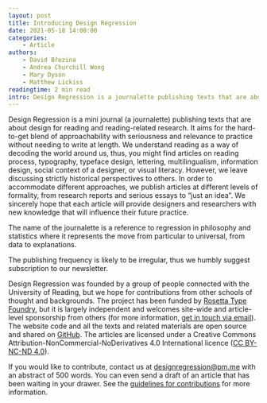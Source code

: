 ```yaml
---
layout: post
title: Introducing Design Regression
date: 2021-05-18 14:00:00
categories:
    - Article
authors:
    - David Březina
    - Andrea Churchill Wong
    - Mary Dyson
    - Matthew Lickiss
readingtime: 2 min read
intro: Design Regression is a journalette publishing texts that are about design for reading and reading-related research.
---
```


Design Regression is a mini journal (a journalette) publishing texts that are about design for reading and reading-related research. It aims for the hard-to-get blend of approachability with seriousness and relevance to practice without needing to write at length. We understand reading as a way of decoding the world around us, thus, you might find articles on reading process, typography, typeface design, lettering, multilingualism, information design, social context of a designer, or visual literacy. However, we leave discussing strictly historical perspectives to others. In order to accommodate different approaches, we publish articles at different levels of formality, from research reports and serious essays to “just an idea”. We sincerely hope that each article will provide designers and researchers with new knowledge that will influence their future practice.

The name of the journalette is a reference to regression in philosophy and statistics where it represents the move from particular to universal, from data to explanations.

The publishing frequency is likely to be irregular, thus we humbly suggest subscription to our newsletter.

Design Regression was founded by a group of people connected with the University of Reading, but we hope for contributions from other schools of thought and backgrounds. The project has been funded by [Rosetta Type Foundry](https://rosettatype.com), but it is largely independent and welcomes site-wide and article-level sponsorship from others (for more information, [get in touch via email](mailto:designregression@pm.me)). The website code and all the texts and related materials are open source and shared on [GitHub](https://github.com/rosettatype/design-regression). The articles are licensed under a Creative Commons Attribution-NonCommercial-NoDerivatives 4.0 International licence ([CC BY-NC-ND 4.0](https://creativecommons.org/licenses/by-nc-nd/4.0/)).

If you would like to contribute, contact us at <designregression@pm.me> with an abstract of 500 words. You can even send a draft of an article that has been waiting in your drawer. See the [guidelines for contributions](https://beta.designregression.com/contribute/) for more information.